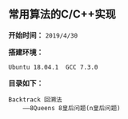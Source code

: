 ## 常用算法的C/C++实现
**开始时间：**
`2019/4/30`

**搭建环境：**
```shell
Ubuntu 18.04.1  GCC 7.3.0
```

**目录如下：**
```
Backtrack 回溯法
	——8Queens 8皇后问题(n皇后问题)
```
